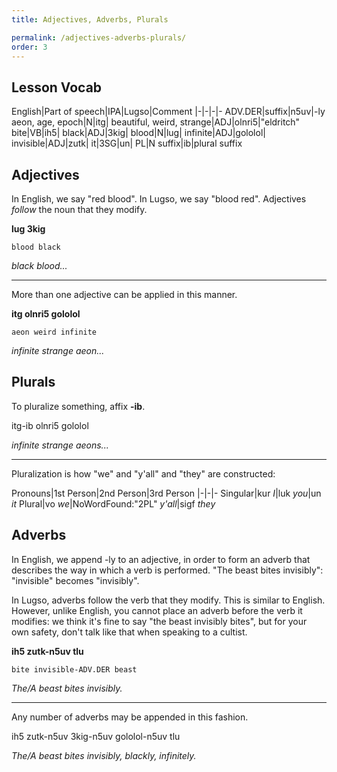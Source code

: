```yaml
---
title: Adjectives, Adverbs, Plurals

permalink: /adjectives-adverbs-plurals/
order: 3
---
```


## Lesson Vocab

English|Part of speech|IPA|Lugso|Comment
|-|-|-|-
ADV.DER|suffix|n5uv|-ly
aeon, age, epoch|N|itg|
beautiful, weird, strange|ADJ|olnri5|"eldritch" 
bite|VB|ih5|
black|ADJ|3kig|
blood|N|lug|
infinite|ADJ|gololol|
invisible|ADJ|zutk|
it|3SG|un|
PL|N suffix|ib|plural suffix

## Adjectives

In English, we say "red blood". In Lugso, we say "blood red". Adjectives _follow_ the noun that they modify.

**lug 3kig**

`blood black`

_black blood..._

---

More than one adjective can be applied in this manner.

**itg olnri5 gololol**

`aeon weird infinite`

_infinite strange aeon..._

## Plurals

To pluralize something, affix **-ib**.

itg-ib olnri5 gololol

_infinite strange aeons..._

---

Pluralization is how "we" and "y'all" and "they" are constructed:

Pronouns|1st Person|2nd Person|3rd Person
|-|-|-
Singular|kur _I_|luk _you_|un _it_
Plural|vo _we_|NoWordFound:"2PL" _y'all_|sigf _they_

## Adverbs

In English, we append -ly to an adjective, in order to form an adverb that describes the way in which a verb is performed. "The beast bites invisibly": "invisible" becomes "invisibly".

In Lugso, adverbs follow the verb that they modify. This is similar to English. However, unlike English, you cannot place an adverb before the verb it modifies: we think it's fine to say "the beast invisibly bites", but for your own safety, don't talk like that when speaking to a cultist.

**ih5 zutk-n5uv tlu**

`bite invisible-ADV.DER beast`

_The/A beast bites invisibly._

---

Any number of adverbs may be appended in this fashion.

ih5 zutk-n5uv 3kig-n5uv gololol-n5uv tlu

_The/A beast bites invisibly, blackly, infinitely._
